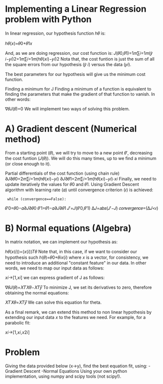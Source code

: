 # Implementing a Linear Regression problem with Python 

In linear regression, our hypothesis function ℎ𝜃 is:

  ℎ𝜃(𝑥)=𝜃0+𝜃1𝑥

And, as we are doing regression, our cost function is: 𝐽(𝜃0,𝜃1)=1𝑚∑𝑖=1𝑚(𝑦̂ 𝑖−𝑦𝑖)2=1𝑚∑𝑖=1𝑚(ℎ𝜃(𝑥𝑖)−𝑦𝑖)2
Nota that, the cost funtion is just the sum of all the square errors from our hypothesis (𝑦̂ 𝑖) versus the data (𝑦𝑖).

The best parameters for our hypothesis will give us the minimum cost function.

Finding a minimum for J
Finding a minimum of a function is equivalent to finding the parameters that make the gradient of that function to vanish. In other words:

∇𝜃𝐽(𝜃)=0
We will implement two ways of solving this problem.

# A) Gradient descent (Numerical method)
From a starting point (𝜃), we will try to move to a new point 𝜃′, decreasing the cost funtion (𝐽(𝜃)). We will do this many times, up to we find a minimum (or close enough to it).

Partial differentials of the cost function (using chain rule)
∂𝐽∂𝜃0=2𝑚∑𝑖=1𝑚(ℎ𝜃(𝑥𝑖)−𝑦𝑖)
∂𝐽∂𝜃1=2𝑚∑𝑖=1𝑚(ℎ𝜃(𝑥𝑖)−𝑦𝑖)⋅𝑥𝑖
Finally, we need to update iteratively the values for 𝜃0 and 𝜃1. Using Gradient Descent algorithm with learning rate (𝛼) until convergence criterion (𝜖) is achieved:

     while (convergence==False):
𝜃′0=𝜃0−𝛼∂𝐽∂𝜃0
𝜃′1=𝜃1−𝛼∂𝐽∂𝜃1
𝐽′=𝐽(𝜃′0,𝜃′1)
Δ𝐽=𝑎𝑏𝑠(𝐽′−𝐽)
𝑐𝑜𝑛𝑣𝑒𝑟𝑔𝑒𝑛𝑐𝑒=(Δ𝐽<𝜖)

# B) Normal equations (Algebra)
In matrix notation, we can implement our hypothesis as:

ℎ𝜃(𝑥(𝑖))=(𝑥(𝑖))𝑇𝜃
Note that, in this case, if we want to consider our hypothesis such ℎ(𝜃)=𝜃0+𝜃𝑖𝑥(𝑖) where 𝑥 is a vector, for consistency, we need to introduce an additional "constant feature" in our data. In other words, we need to map our input data as follows:

𝑥𝑖→[1,𝑥𝑖]
we can express gradient of J as follows:

∇𝜃𝐽(𝜃)=𝑋𝑇𝑋𝜃−𝑋𝑇𝑦⃗ 
To minimize J, we set its derivatives to zero, therefore obtaining the normal equations:

𝑋𝑇𝑋𝜃=𝑋𝑇𝑦⃗ 
We can solve this equation for theta.

As a final remark, we can extend this method to non linear hypothesis by extending our input data 𝑥 to the features we need. For example, for a parabolic fit:

𝑥𝑖→[1,𝑥𝑖,𝑥2𝑖]

# Problem
Giving the data provided below (x->y), find the best equation fit, using:
-Gradient Descent
-Normal Equations
Using your own python implementation, using numpy and scipy tools (not scipy!).
